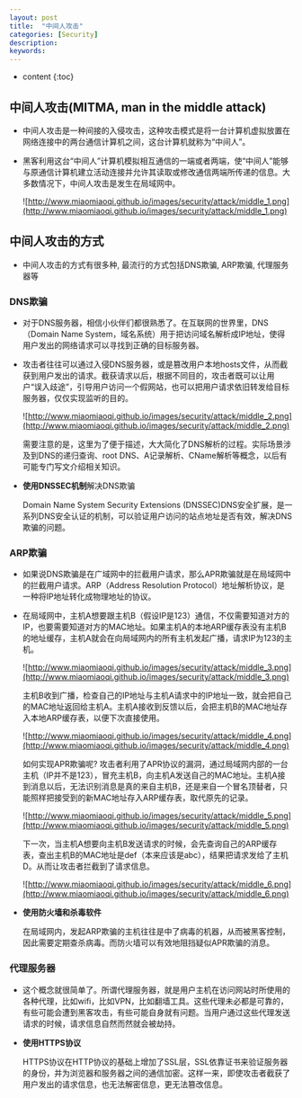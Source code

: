 ```yaml
---
layout: post
title:  "中间人攻击"
categories: [Security]
description:
keywords:
---
```


* content
{:toc}
## 中间人攻击(MITMA, man in the middle attack)

* 中间人攻击是一种间接的入侵攻击，这种攻击模式是将一台计算机虚拟放置在网络连接中的两台通信计算机之间，这台计算机就称为“中间人”。

* 黑客利用这台“中间人”计算机模拟相互通信的一端或者两端，使“中间人”能够与原通信计算机建立活动连接并允许其读取或修改通信两端所传递的信息。大多数情况下，中间人攻击是发生在局域网中。

	![http://www.miaomiaoqi.github.io/images/security/attack/middle_1.png](http://www.miaomiaoqi.github.io/images/security/attack/middle_1.png)

## 中间人攻击的方式

* 中间人攻击的方式有很多种, 最流行的方式包括DNS欺骗, ARP欺骗, 代理服务器等

### DNS欺骗

* 对于DNS服务器，相信小伙伴们都很熟悉了。在互联网的世界里，DNS（Domain Name System，域名系统）用于把访问域名解析成IP地址，使得用户发出的网络请求可以寻找到正确的目标服务器。

* 攻击者往往可以通过入侵DNS服务器，或是篡改用户本地hosts文件，从而截获到用户发出的请求。截获请求以后，根据不同目的，攻击者既可以让用户“误入歧途”，引导用户访问一个假网站，也可以把用户请求依旧转发给目标服务器，仅仅实现监听的目的。

	![http://www.miaomiaoqi.github.io/images/security/attack/middle_2.png](http://www.miaomiaoqi.github.io/images/security/attack/middle_2.png)

	需要注意的是，这里为了便于描述，大大简化了DNS解析的过程。实际场景涉及到DNS的递归查询、root DNS、A记录解析、CName解析等概念，以后有可能专门写文介绍相关知识。

* **使用DNSSEC机制**解决DNS欺骗

	Domain Name System Security Extensions (DNSSEC)DNS安全扩展，是一系列DNS安全认证的机制，可以验证用户访问的站点地址是否有效，解决DNS欺骗的问题。

### ARP欺骗

* 如果说DNS欺骗是在广域网中的拦截用户请求，那么APR欺骗就是在局域网中的拦截用户请求。ARP（Address Resolution Protocol）地址解析协议，是一种将IP地址转化成物理地址的协议。

* 在局域网中，主机A想要跟主机B（假设IP是123）通信，不仅需要知道对方的IP，也要需要知道对方的MAC地址。如果主机A的本地ARP缓存表没有主机B的地址缓存，主机A就会在向局域网内的所有主机发起广播，请求IP为123的主机。

	![http://www.miaomiaoqi.github.io/images/security/attack/middle_3.png](http://www.miaomiaoqi.github.io/images/security/attack/middle_3.png)

	主机B收到广播，检查自己的IP地址与主机A请求中的IP地址一致，就会把自己的MAC地址返回给主机A。主机A接收到反馈以后，会把主机B的MAC地址存入本地ARP缓存表，以便下次直接使用。

	![http://www.miaomiaoqi.github.io/images/security/attack/middle_4.png](http://www.miaomiaoqi.github.io/images/security/attack/middle_4.png)

	如何实现APR欺骗呢? 攻击者利用了APR协议的漏洞，通过局域网内部的一台主机（IP并不是123），冒充主机B，向主机A发送自己的MAC地址。主机A接到消息以后，无法识别消息是真的来自主机B，还是来自一个冒名顶替者，只能照样把接受到的新MAC地址存入ARP缓存表，取代原先的记录。

	![http://www.miaomiaoqi.github.io/images/security/attack/middle_5.png](http://www.miaomiaoqi.github.io/images/security/attack/middle_5.png)

	下一次，当主机A想要向主机B发送请求的时候，会先查询自己的ARP缓存表，查出主机B的MAC地址是def（本来应该是abc），结果把请求发给了主机D。从而让攻击者拦截到了请求信息。

	![http://www.miaomiaoqi.github.io/images/security/attack/middle_6.png](http://www.miaomiaoqi.github.io/images/security/attack/middle_6.png)

* **使用防火墙和杀毒软件**

	在局域网内，发起ARP欺骗的主机往往是中了病毒的机器，从而被黑客控制，因此需要定期查杀病毒。而防火墙可以有效地阻挡疑似APR欺骗的消息。

### 代理服务器

* 这个概念就很简单了。所谓代理服务器，就是用户主机在访问网站时所使用的各种代理，比如wifi，比如VPN，比如翻墙工具。这些代理未必都是可靠的，有些可能会遭到黑客攻击，有些可能自身就有问题。当用户通过这些代理发送请求的时候，请求信息自然而然就会被劫持。

* **使用HTTPS协议**

	HTTPS协议在HTTP协议的基础上增加了SSL层，SSL依靠证书来验证服务器的身份，并为浏览器和服务器之间的通信加密。这样一来，即使攻击者截获了用户发出的请求信息，也无法解密信息，更无法篡改信息。